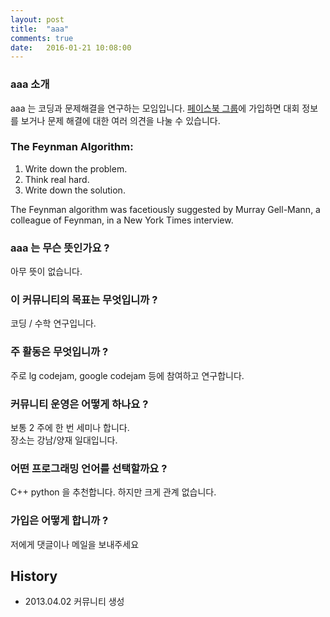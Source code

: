 ```yaml
---
layout: post
title:  "aaa"
comments: true
date:   2016-01-21 10:08:00
---
```

### aaa 소개
aaa 는 코딩과 문제해결을 연구하는 모임입니다.
[페이스북 그룹](https://www.facebook.com/groups/426512737533637/)에 가입하면 대회 정보를 보거나 문제 해결에 대한 여러 의견을 나눌 수 있습니다.

### The Feynman Algorithm:
1. Write down the problem.
2. Think real hard.
3. Write down the solution.
 
The Feynman algorithm was facetiously suggested by Murray Gell-Mann, a colleague of Feynman, in a New York Times interview.

### aaa  는 무슨 뜻인가요 ?
아무 뜻이 없습니다.
### 이 커뮤니티의 목표는 무엇입니까 ?
코딩 / 수학 연구입니다.
### 주 활동은 무엇입니까 ?
주로 lg codejam, google codejam 등에 참여하고 연구합니다.
### 커뮤니티 운영은 어떻게 하나요 ?
보통 2 주에 한 번 세미나 합니다.<br>
장소는 강남/양재 일대입니다.
### 어떤 프로그래밍 언어를 선택할까요 ?
C++ python 을 추천합니다. 하지만 크게 관계 없습니다.
### 가입은 어떻게 합니까 ?
저에게 댓글이나 메일을 보내주세요
## History
- 2013.04.02 커뮤니티 생성
